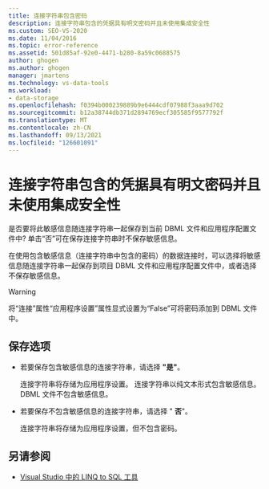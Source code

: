 ```yaml
---
title: 连接字符串包含密码
description: 连接字符串包含的凭据具有明文密码并且未使用集成安全性
ms.custom: SEO-VS-2020
ms.date: 11/04/2016
ms.topic: error-reference
ms.assetid: 501d85af-92e0-4471-b280-8a59c0688575
author: ghogen
ms.author: ghogen
manager: jmartens
ms.technology: vs-data-tools
ms.workload:
- data-storage
ms.openlocfilehash: f0394b000239889b9e6444cdf07988f3aaa9d702
ms.sourcegitcommit: b12a38744db371d2894769ecf305585f9577792f
ms.translationtype: MT
ms.contentlocale: zh-CN
ms.lasthandoff: 09/13/2021
ms.locfileid: "126601091"
---
```

# <a name="the-connection-string-contains-credentials-with-a-clear-text-password-and-is-not-using-integrated-security"></a>连接字符串包含的凭据具有明文密码并且未使用集成安全性

是否要将此敏感信息随连接字符串一起保存到当前 DBML 文件和应用程序配置文件中?  单击“否”可在保存连接字符串时不保存敏感信息。

在使用包含敏感信息（连接字符串中包含的密码）的数据连接时，可以选择将敏感信息随连接字符串一起保存到项目 DBML 文件和应用程序配置文件中，或者选择不保存敏感信息。

> [!WARNING]
> 将“连接”属性“应用程序设置”属性显式设置为“False”可将密码添加到 DBML 文件中。

## <a name="save-options"></a>保存选项

- 若要保存包含敏感信息的连接字符串，请选择 **"是"**。

   连接字符串将存储为应用程序设置。 连接字符串以纯文本形式包含敏感信息。 DBML 文件不包含敏感信息。

- 若要保存不包含敏感信息的连接字符串，请选择 " **否**"。

   连接字符串将存储为应用程序设置，但不包含密码。

## <a name="see-also"></a>另请参阅

- [Visual Studio 中的 LINQ to SQL 工具](../data-tools/linq-to-sql-tools-in-visual-studio2.md)
